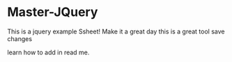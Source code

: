 # Master-JQuery
This is a jquery example Ssheet!
Make it a great day
this is a great tool
save changes



learn how to add in read me.